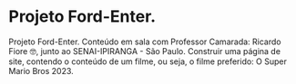 # Projeto Ford-Enter.
Projeto Ford-Enter. Conteúdo em sala com Professor Camarada: Ricardo Fiore 🤓, junto ao SENAI-IPIRANGA - São Paulo.
Construir uma página de site, contendo o conteúdo de um filme, ou seja, o filme preferido: O Super Mario Bros 2023.
